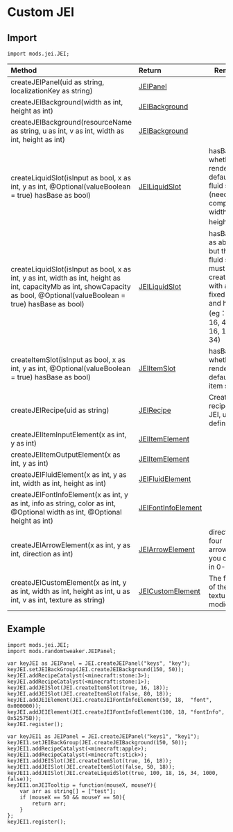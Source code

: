 # Custom JEI

## Import

~~~zenscript
import mods.jei.JEI;
~~~

| Method                                                       | Return                                                       | Remark                                                       |
| :----------------------------------------------------------- | :----------------------------------------------------------- | ------------------------------------------------------------ |
| createJEIPanel(uid as string, localizationKey as string)     | [JEIPanel](https://github.com/ikexing-cn/RandomTweaker/blob/master/wiki/en_us/modSupport/JEI/JEIPanel.md) |                                                              |
| createJEIBackground(width as int, height as int)             | [JEIBackground](https://github.com/ikexing-cn/RandomTweaker/blob/master/wiki/en_us/modSupport/JEI/JEIBackground.md) |                                                              |
| createJEIBackground(resourceName as string, u as int, v as int, width as int, height as int) | [JEIBackground](https://github.com/ikexing-cn/RandomTweaker/blob/master/wiki/en_us/modSupport/JEI/JEIBackground.md) |                                                              |
| createLiquidSlot(isInput as bool, x as int, y as int, @Optional(valueBoolean = true) hasBase as bool) | [JEILiquidSlot](https://github.com/ikexing-cn/RandomTweaker/blob/master/wiki/en_us/modSupport/JEI/JEISlot/JEILiquidSlot.md) | hasBase is whether to render the default fluid slot (need to compare width and height)） |
| createLiquidSlot(isInput as bool, x as int, y as int, width as int, height as int, capacityMb as int, showCapacity as bool, @Optional(valueBoolean = true) hasBase as bool) | [JEILiquidSlot](https://github.com/ikexing-cn/RandomTweaker/blob/master/wiki/en_us/modSupport/JEI/JEISlot/JEILiquidSlot.md) | hasBase as above, but the fluid slot must be created with a fixed width and height (eg：16 * 16, 43 * 16,  16 * 34) |
| createItemSlot(isInput as bool, x as int, y as int, @Optional(valueBoolean = true) hasBase as bool) | [JEIItemSlot](https://github.com/ikexing-cn/RandomTweaker/blob/master/wiki/en_us/modSupport/JEI/JEISlot/JEIItemSlot.md) | hasBase is whether to render the default item slot           |
| createJEIRecipe(uid as string)                               | [JEIRecipe](https://github.com/ikexing-cn/RandomTweaker/blob/master/wiki/en_us/modSupport/JEI/JEIRecipe.md) | Create recipe for JEI, uid is defined uid                    |
| createJEIItemInputElement(x as int, y as int)                | [JEIItemElement](https://github.com/ikexing-cn/RandomTweaker/blob/master/wiki/en_us/modSupport/JEI/JEIElement/JEIItemElement.md) |                                                              |
| createJEIItemOutputElement(x as int, y as int)               | [JEIItemElement](https://github.com/ikexing-cn/RandomTweaker/blob/master/wiki/en_us/modSupport/JEI/JEIElement/JEIItemElement.md) |                                                              |
| createJEIFluidElement(x as int, y as int, width as int, height as int) | [JEIFluidElement](https://github.com/ikexing-cn/RandomTweaker/blob/master/wiki/en_us/modSupport/JEI/JEIElement/JEIFluidElement.md) |                                                              |
| createJEIFontInfoElement(x as int, y as int, info as string, color as int, @Optional width as int, @Optional height as int) | [JEIFontInfoElement](https://github.com/ikexing-cn/RandomTweaker/blob/master/wiki/en_us/modSupport/JEI/JEIElement/JEIFontInfoElement.md) |                                                              |
| createJEIArrowElement(x as int, y as int, direction as int)  | [JEIArrowElement](https://github.com/ikexing-cn/RandomTweaker/blob/master/wiki/en_us/modSupport/JEI/JEIElement/JEIArrowElement.md) | direction is four arrows, you can fill in 0-3                |
| createJEICustomElement(x as int, y as int, width as int, height as int, u as int, v as int, texture as string) | [JEICustomElement](https://github.com/ikexing-cn/RandomTweaker/blob/master/wiki/en_us/modSupport/JEI/JEIElement/JEICustomElement.md) | The format of the texture is modid:path                      |

## Example

```zenscript
import mods.jei.JEI;
import mods.randomtweaker.JEIPanel;

var keyJEI as JEIPanel = JEI.createJEIPanel("keys", "key");
keyJEI.setJEIBackGroup(JEI.createJEIBackground(150, 50));
keyJEI.addRecipeCatalyst(<minecraft:stone:3>);
keyJEI.addRecipeCatalyst(<minecraft:stone:1>);
keyJEI.addJEISlot(JEI.createItemSlot(true, 16, 18));
keyJEI.addJEISlot(JEI.createItemSlot(false, 80, 18));
keyJEI.addJEIElement(JEI.createJEIFontInfoElement(50, 18,  "font", 0x000000));
keyJEI.addJEIElement(JEI.createJEIFontInfoElement(100, 18, "fontInfo", 0x52575B));
keyJEI.register();

var keyJEI1 as JEIPanel = JEI.createJEIPanel("keys1", "key1");
keyJEI1.setJEIBackGroup(JEI.createJEIBackground(150, 50));
keyJEI1.addRecipeCatalyst(<minecraft:apple>);
keyJEI1.addRecipeCatalyst(<minecraft:stick>);
keyJEI1.addJEISlot(JEI.createItemSlot(true, 16, 18));
keyJEI1.addJEISlot(JEI.createItemSlot(false, 50, 18));
keyJEI1.addJEISlot(JEI.createLiquidSlot(true, 100, 18, 16, 34, 1000, false));
keyJEI1.onJEITooltip = function(mouseX, mouseY){
    var arr as string[] = ["test"];
    if (mouseX == 50 && mouseY == 50){
        return arr;
    }
};
keyJEI1.register();
```
